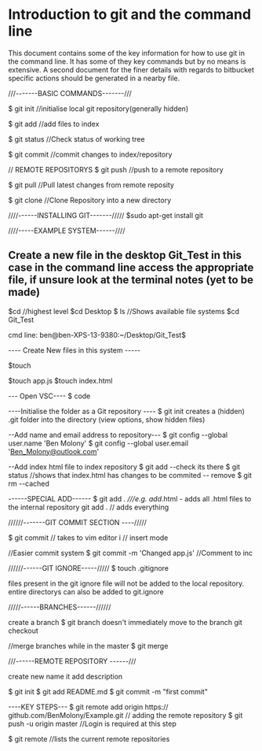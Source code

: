 # Introduction to git and the command line

This document contains some of the key information for how to use git in the command line. It has some of they key commands but by no means is extensive. A second document for the finer details with regards to bitbucket specific actions should be generated in a nearby file.

///-------BASIC COMMANDS-------///

$ git init      //initialise local git repository(generally hidden)

$ git add <file>    //add files to index

$ git status        //Check status of working tree

$ git commit        //commit changes to index/repository

// REMOTE REPOSITORYS
$ git push  //push to a remote repository

$ git pull  //Pull latest changes from remote reposity

$ git clone //Clone Repository into a new directory
 
 ////------INSTALLING GIT-------/////
$sudo apt-get install git

////-----EXAMPLE SYSTEM------////
 
 Create a new file in the desktop
 Git_Test in this case
 in the command line access the appropriate file, if unsure look at the terminal notes (yet to be made)
 --
 $cd        //highest level
 $cd Desktop
 $ ls       //Shows available file systems
 $cd Git_Test

 cmd line: ben@ben-XPS-13-9380:~/Desktop/Git_Test$

---- Create New files in this system -----

 $touch <filename>

 $touch app.js
 $touch index.html

 --- Open VSC----
 $ code

----Initialise the folder as a Git repository ----
$ git init
creates a (hidden) .git folder into the directory
(view options, show hidden files)


--Add name and email address to repository---
$ git config --global user.name 'Ben Molony'
$ git config --global user.email 'Ben_Molony@outlook.com'

--Add index html file to index repository
$ git add <filename>
--check its there
$ git status                //shows that index.html has changes to be commited
-- remove 
$ git rm --cached <filename>


------SPECIAL ADD------ 
$ git add *.<extension>   ///e.g. add*.html - adds all .html files to the internal repository
git add .  // adds everything

//////-------GIT COMMIT SECTION ----/////

$ git commit 
// takes to vim editor
i // insert mode

//Easier commit system
$ git commit -m 'Changed app.js'  //Comment to inc

//////------GIT IGNORE-----/////
$ touch .gitignore 

files present in the git ignore file will not be added to the local repository.
entire directorys can also be added to git.ignore

/////------BRANCHES------//////

create a branch 
$ git branch <name>
doesn't immediately move to the branch 
git checkout <name>

//merge branches 
while in the master
$ git merge <name>

///------REMOTE REPOSITORY ------///

create new 
name it 
add description 

$ git init
$ git add README.md
$ git commit -m "first commit"

----KEY STEPS---
$ git remote add origin https:// github.com/BenMolony/Example.git
// adding the remote repository
$ git push -u origin master
//Login is required at this step

$ git remote  //lists the current remote repositories


